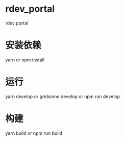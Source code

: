 # rdev_portal

rdev portal

# 安装依赖
yarn  or  npm install

# 运行
yarn develop    or   gridsome develop   or  npm run develop

# 构建
yarn build   or  npm run build